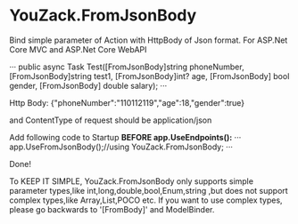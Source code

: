 # YouZack.FromJsonBody
Bind simple parameter of Action with HttpBody of Json format.
For ASP.Net Core MVC and ASP.Net Core WebAPI

···
public async Task<IActionResult> Test([FromJsonBody]string phoneNumber, [FromJsonBody]string test1, 
[FromJsonBody]int? age, [FromJsonBody] bool gender, [FromJsonBody] double salary);
···

Http Body:
{"phoneNumber":"110112119","age":18,"gender":true}

and ContentType of request should be application/json

Add following code to Startup **BEFORE app.UseEndpoints():**
···
app.UseFromJsonBody();//using YouZack.FromJsonBody;
···

Done!

To KEEP IT SIMPLE, YouZack.FromJsonBody only supports simple parameter types,like int,long,double,bool,Enum,string ,but does not support complex types,like Array,List,POCO etc.
If you want to use complex types, please go backwards to '[FromBody]' and ModelBinder.